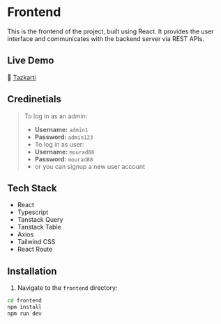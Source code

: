 # Frontend

This is the frontend of the project, built using React. It provides the user interface and communicates with the backend server via REST APIs.
## Live Demo
🔗 [Tazkarti](https://tazkarti-mourad.vercel.app/)

## Credinetials
> To log in as an admin:
> - **Username:** `admin1`
> - **Password:** `admin123`
> - To log in as user:
> - **Username:** `mourad88`
> - **Password:** `mourad88`
> - or you can signup a new user account



## Tech Stack

- React
- Typescript
- Tanstack Query
- Tanstack Table
- Axios 
- Tailwind CSS
- React Route

## Installation

1. Navigate to the `frontend` directory:

```bash
cd frontend
npm install
npm run dev
```
